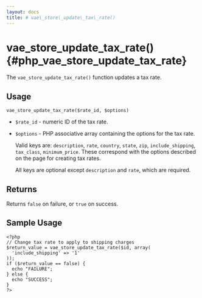 ```yaml
---
layout: docs
title: # vae\_store\_update\_tax\_rate()
---
```


# vae\_store\_update\_tax\_rate() {#php_vae_store_update_tax_rate}

The `vae_store_update_tax_rate()` function updates a tax rate.

## Usage

`vae_store_update_tax_rate($rate_id, $options)`

-   `$rate_id` - numeric ID of the tax rate.

-   `$options` - PHP associative array containing the options for the
    tax rate.

    Valid keys are: `description`, `rate`, `country`, `state`, `zip`,
    `include_shipping`, `tax_class`, `minimum_price`. These correspond
    with the options described on the page for creating tax rates.

    All keys are optional except `description` and `rate`, which
    are required.

## Returns

Returns `false` on failure, or `true` on success.

## Sample Usage

    <?php
    // Change tax rate to apply to shipping charges
    $return_value = vae_store_update_tax_rate($id, array(
      'include_shipping' => '1'
    ));
    if ($return_value == false) {
      echo "FAILURE";
    } else {
      echo "SUCCESS";
    }
    ?>
